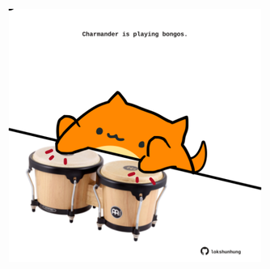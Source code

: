 <!-- built at 17/10/2021, 03:02:04 UTC -->
<p align="center">
  <img width="500" height="500" src="./ReadmeImage.svg">
</p>
